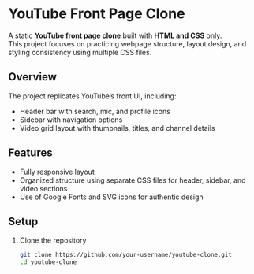 # YouTube Front Page Clone

A static **YouTube front page clone** built with **HTML and CSS** only.  
This project focuses on practicing webpage structure, layout design, and styling consistency using multiple CSS files.

## Overview
The project replicates YouTube’s front UI, including:
- Header bar with search, mic, and profile icons  
- Sidebar with navigation options  
- Video grid layout with thumbnails, titles, and channel details  

## Features
- Fully responsive layout  
- Organized structure using separate CSS files for header, sidebar, and video sections  
- Use of Google Fonts and SVG icons for authentic design  

## Setup
1. Clone the repository  
   ```bash
   git clone https://github.com/your-username/youtube-clone.git
   cd youtube-clone

